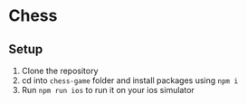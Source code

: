 # Chess 

## Setup
1. Clone the repository
2. cd into `chess-game` folder and install packages using `npm i`
3. Run `npm run ios` to run it on your ios simulator



